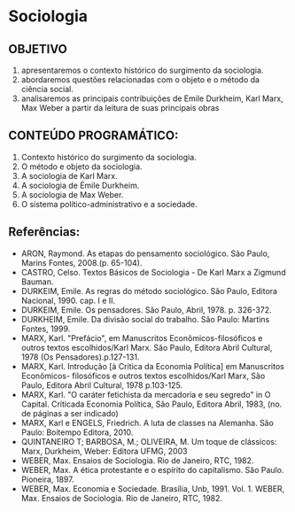 # Sociologia

## OBJETIVO 
1. apresentaremos o contexto histórico do surgimento da sociologia. 
2. abordaremos questões relacionadas com o objeto e o método da ciência social. 
3. analisaremos as principais contribuições de Emile Durkheim, Karl Marx, Max Weber a partir da leitura de suas principais obras

## CONTEÚDO PROGRAMÁTICO: 
1. Contexto histórico do surgimento da sociologia. 
2. O método e objeto da sociologia. 
3. A sociologia de Karl Marx. 
4. A sociologia de Émile Durkheim. 
5. A sociologia de Max Weber. 
6. O sistema político-administrativo e a sociedade.  


## Referências:
* ARON, Raymond. As etapas do pensamento sociológico. São Paulo, Marins Fontes, 2008.(p. 65-104).
* CASTRO, Celso. Textos Básicos de Sociologia - De Karl Marx a Zigmund Bauman.
* DURKEIM, Emile. As regras do método sociológico. São Paulo, Editora Nacional, 1990. cap. I e II.
* DURKEIM, Emile. Os pensadores. São Paulo, Abril, 1978. p. 326-372.
* DURKHEIM, Emile. Da divisão social do trabalho. São Paulo: Martins Fontes, 1999.
* MARX, Karl. "Prefácio", em Manuscritos Econômicos-filosóficos e outros textos escolhidos/Karl Marx. São Paulo, Editora Abril Cultural, 1978 (Os Pensadores).p.127-131.
* MARX, Karl. Introdução [à Crítica da Economia Política] em Manuscritos Econômicos- filosóficos e
outros textos escolhidos/Karl Marx, São Paulo, Editora Abril Cultural, 1978 p.103-125.
* MARX, Karl. "O caráter fetichista da mercadoria e seu segredo" in O Capital. Críticada Economia Política, São Paulo, Editora Abril, 1983, (no. de páginas a ser indicado)
* MARX, Karl e ENGELS, Friedrich. A luta de classes na Alemanha. São Paulo: Boitempo Editora, 2010.
* QUINTANEIRO T; BARBOSA, M.; OLIVEIRA, M. Um toque de clássicos: Marx, Durkheim, Weber: Editora UFMG, 2003
* WEBER, Max. Ensaios de Sociologia. Rio de Janeiro, RTC, 1982.
* WEBER, Max. A ética protestante e o espírito do capitalismo. São Paulo. Pioneira, 1897. 
* WEBER, Max. Economia e Sociedade. Brasília, Unb, 1991. Vol. 1. WEBER, Max. Ensaios de Sociologia. Rio de Janeiro, RTC, 1982. 
